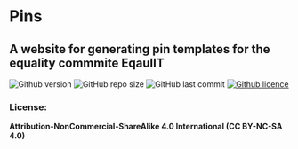 # Pins

## A website for generating pin templates for the equality commmite EqaulIT

![Github version](https://img.shields.io/badge/version-0.1.0-darkblue?style=flat-square)
![GitHub repo size](https://img.shields.io/github/repo-size/erikpersson0884/pins?color=blue&style=flat-square)
![GitHub last commit](https://img.shields.io/github/last-commit/erikpersson0884/pins?color=darkgreen&style=flat-square)
<a href="https://creativecommons.org/licenses/by-nc-sa/4.0/">
![Github licence](https://img.shields.io/badge/licence-CC_BY_NC_SA_4.0-blueviolet?style=flat-square)
</a>

### License:

**Attribution-NonCommercial-ShareAlike 4.0 International (CC BY-NC-SA 4.0)**
